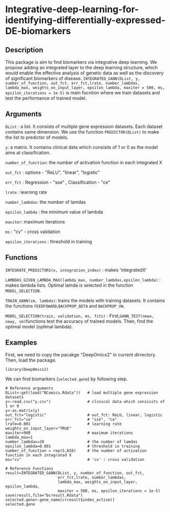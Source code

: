 # Integrative-deep-learning-for-identifying-differentially-expressed-DE-biomarkers
## Description
This package is aim to find biomarkers via integrative deep learning. We propose adding an integrated layer to the deep learning structure, which would enable the effective analysis of genetic data as well as the discovery of significant biomarkers of disease. `INTEGRATED_GANN(DList, y, number_of_function, out_fct,
                       err_fct,lrate, number_lambdas,
                       lambda_max, weights_on_input_layer, epsilon_lambda,
                       maxiter = 500, ms, epsilon_iterations = 1e-5)` is main fucntion where we train datasets and test the performance of trained model.

## Arguments

`DList` : a list. It consists of multiple gene expression datasets. Each dataset contains same dimension. We use the function `PREDICTOR(DList)` to make the list to predictor of models. 

`y`: a matrix. It contains clinical data which consisits of 1 or 0 as the model aims at classification.

`number_of_function`:	the number of activation function in each integrated X 

`out_fct`	: options - "ReLU", "linear", "logistic"

`err_fct` :	Regression - "sse" , Classification - "ce"

`lrate` : learning rate	

`number_lambdas`:	the number of lamdas

`epsilon_lambda` :	the minimum value of lambda

`maxiter`:	maximum iterations

`ms` :	"cv" - cross validation

`epsilon_iterations` : threshold in training

## Functions

`INTEGRATE_PREDICTORS(x, integration_index)` : makes 'integratedX'

`LAMBDAS_GIVEN_LAMBDA_MAX(lambda_max, number_lambdas,epsilon_lambda)` : makes lambda lists. Optimal lamda is selected in the function `MODEL_SELECTION`.

`TRAIN_GANN(sm, lambda)`: trains the models with training datasets. It contains the functions `FEEDFOWARD`,`BACKPROP_BETA` and `BACKPROP_VW`.

`MODEL_SELECTION(train, validation, ms, fits)` : First,`GANN_TEST(newx, newy, sm)`functions test the accuracy of trained models. Then, find the optimal model (opitmal lambda).


## Examples 

First, we need to copy the pacakge "DeepOmics2" in current dirrectory. 
Then, load the package. 
```{r}
library(DeepOmics2)
```


We can find biomarkers (`selected.gene`) by following step.

```{r}
# Reference arguments 
DList<-get(load("BComics.Rdata"))   # load multiple gene expression datasets
y<-read.csv("y.csv")                # clinical data which consisits of 1 or 0
y<-as.matrix(y)            
out_fct="logistic"                  # out_fct: ReLU, linear, logistic
err_fct="ce"                        # "sse", "ce"
lrate=0.001                         # learning rate
weights_on_input_layer="TRUE" 
maxiter=900                         # maximum iterations
lambda_max=1
number_lambdas=20                   # the number of lamdas
epsilon_lambda=0.001                # threshold in training
number_of_function = rep(5,828)     # the number of activation function in each integrated X 
ms="cv"                             # 'cv' : cross validation

# Reference Functions
result=INTEGRATED_GANN(DList, y, number_of_function, out_fct,
                       err_fct,lrate, number_lambdas,
                       lambda_max, weights_on_input_layer, epsilon_lambda,
                       maxiter = 500, ms, epsilon_iterations = 1e-5)
save(result,file="bcresult.Rdata")
selected.gene<-gene_name[c(result$index_active)]
selected.gene
```
